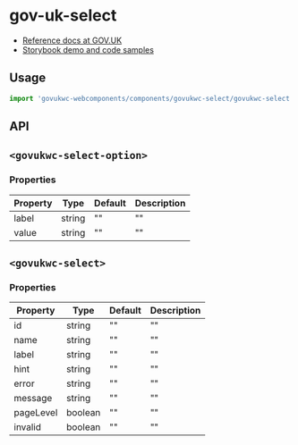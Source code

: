 # gov-uk-select

- [Reference docs at GOV.UK](https://design-system.service.gov.uk/components/select/)
- [Storybook demo and code samples](http://tgreyuk.github.io/govuk-webcomponents/storybook/?path=/story/select/)

## Usage

```javascript
import 'govukwc-webcomponents/components/govukwc-select/govukwc-select';
```

## API

## `<govukwc-select-option>`

### Properties

| Property  |  Type     | Default | Description |
|-----------|-----------|---------|-------------|
| label|string|""|""
| value|string|""|""| 

## `<govukwc-select>`

### Properties

| Property  |  Type     | Default | Description |
|-----------|-----------|---------|-------------|
| id|string|""|""
| name|string|""|""
| label|string|""|""
| hint|string|""|""
| error|string|""|""
| message|string|""|""
| pageLevel|boolean|""|""
| invalid|boolean|""|""| 

